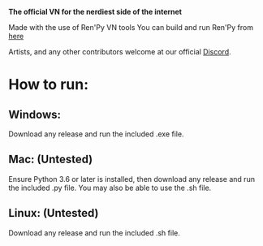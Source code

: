 **The official VN for the nerdiest side of the internet**

Made with the use of Ren'Py VN tools
You can build and run Ren'Py from [here](https://github.com/renpy/renpy)

Artists, and any other contributors welcome at our official [Discord](https://discord.gg/SaUDeMV).

# How to run:

## Windows:
Download any release and run the included .exe file.

## Mac: (Untested)
Ensure Python 3.6 or later is installed, then download any release and run the included .py file.  You may also be able to use the .sh file.

## Linux: (Untested)
Download any release and run the included .sh file.
